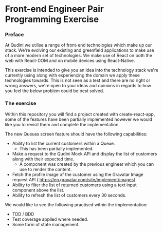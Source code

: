 # Front-end Engineer Pair Programming Exercise

### Preface

At Qudini we utilise a range of front-end technologies which make up our stack. We're evolving our existing and greenfield applications to make use of a more modern set of technologies. We make use of React on both the web with React-DOM and on mobile devices using React-Native.

This exercise is intended to give you an idea into the technology stack we're currently using along with experiencing the domain we apply these technologies towards. This is not seen as a test and there are no right or wrong answers, we're open to your ideas and opinions in regards to how you feel the below problem could be best solved.

### The exercise

Within this repository you will find a project created with create-react-app, some of the features have been partially implemented however we would like you to revisit them and complete the implementation.

The new Queues screen feature should have the following capabilities:
- Ability to list the current customers within a Queue.
    - This has been partially implemented.
- Make a request to the Qudini Mock API and display the list of customers along with their expected time.
    - A <Customer /> component was created by the previous engineer which you can use to render the content.
- Fetch the profile image of the customer using the Gravatar Image request API ( https://en.gravatar.com/site/implement/images).
- Ability to filter the list of returned customers using a text input component above the list.
- Ability to refresh the list of customers every 30 seconds. 

We would like to see the following practised within the implementation:
- TDD / BDD
- Test coverage applied where needed.
- Some form of state management.
